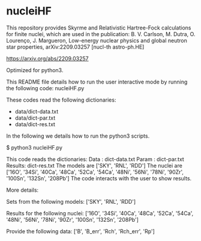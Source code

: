 # nucleiHF
This repository provides Skyrme and Relativistic Hartree-Fock calculations for finite nuclei, which are used in the publication:
B. V. Carlson, M. Dutra, O. Lourenço, J. Margueron, 
Low-energy nuclear physics and global neutron star properties,
arXiv:2209.03257 [nucl-th astro-ph.HE]

https://arxiv.org/abs/2209.03257

Optimized for python3.

This README file details how to run the user interactive mode by running the following code: nucleiHF.py

These codes read the following dictionaries:
- data/dict-data.txt
- data/dict-par.txt
- data/dict-res.txt

In the following we details how to run the python3 scripts.

$ python3 nucleiHF.py

  This code reads the dictionaries:
  Data   : dict-data.txt
  Param  : dict-par.txt
  Results: dict-res.txt
  The models are ['SKY', 'RNL', 'RDD']
  The nuclei are ['16O', '34Si', '40Ca', '48Ca', '52Ca', '54Ca', '48Ni', '56Ni',
  '78Ni', '90Zr', '100Sn', '132Sn', '208Pb']
  The code interacts with the user to show results.

More details:

Sets from the following models: ['SKY', 'RNL', 'RDD']

Results for the following nuclei: ['16O', '34Si', '40Ca', '48Ca', '52Ca', '54Ca', '48Ni', '56Ni', '78Ni', '90Zr', '100Sn', '132Sn', '208Pb']

Provide the following data: ['B', 'B_err', 'Rch', 'Rch_err', 'Rp']

